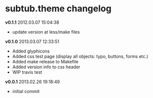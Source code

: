 # subtub.theme changelog

**v0.1.1** 2012.03.07 15:04:38

- update version at less/make files

**v0.1.0** 2013.03.07 12:33:51

- Added glyphicons
- Added css test page (display all objects: typo, buttons, forms etc.)
- Added make release to Makefile
- Added version info to css header
- WIP travis test

**v0.0.1** 2013.02.26 19:18:49

- initial commit
